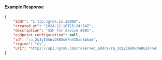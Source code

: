 <!-- Code generated for API Clients. DO NOT EDIT. -->

#### Example Response

```json
{
	"addr": "1.tcp.ngrok.io:20000",
	"created_at": "2024-12-10T15:24:54Z",
	"description": "SSH for device #001",
	"endpoint_configuration": null,
	"id": "ra_2q1yIGAWvDABGs6Fn43GzokbAad",
	"region": "us",
	"uri": "https://api.ngrok.com/reserved_addrs/ra_2q1yIGAWvDABGs6Fn43GzokbAad"
}
```
